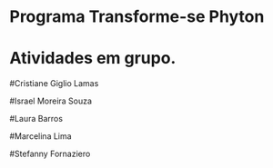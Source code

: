 #  Programa Transforme-se Phyton
# Atividades em grupo.

#Cristiane Giglio Lamas

#Israel Moreira Souza

#Laura Barros

#Marcelina Lima

#Stefanny Fornaziero
